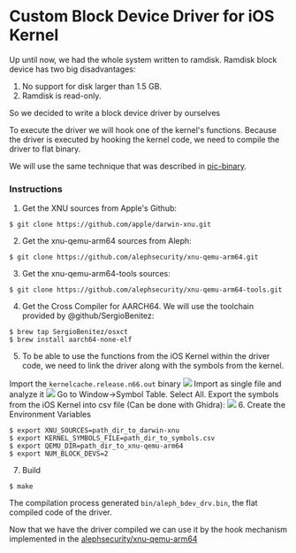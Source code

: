# Custom Block Device Driver for iOS Kernel

Up until now, we had the whole system written to ramdisk. Ramdisk block device has two big disadvantages:
1. No support for disk larger than 1.5 GB.
2. Ramdisk is read-only.

So we decided to write a block device driver by ourselves

To execute the driver we will hook one of the kernel's functions. Because the driver is executed by hooking the kernel code, we need to compile the driver to flat binary. 

We will use the same technique that was described in [pic-binary](https://github.com/alephsecurity/xnu-qemu-arm64-tools-private/blob/master/pic-binary/README.md).

### Instructions

1. Get the XNU sources from Apple's Github:
```
$ git clone https://github.com/apple/darwin-xnu.git 
```
2. Get the xnu-qemu-arm64 sources from Aleph:
```
$ git clone https://github.com/alephsecurity/xnu-qemu-arm64.git
```
3. Get the xnu-qemu-arm64-tools sources:
```
$ git clone https://github.com/alephsecurity/xnu-qemu-arm64-tools.git
```
4. Get the Cross Compiler for AARCH64. We will use the toolchain provided by @github/SergioBenitez:
```
$ brew tap SergioBenitez/osxct
$ brew install aarch64-none-elf
```
5. To be able to use the functions from the iOS Kernel within the driver code, we need to link the driver along with the symbols from the kernel.

Import the `kernelcache.release.n66.out` binary
![](https://user-images.githubusercontent.com/9990629/74612553-fc269380-510e-11ea-98d0-ed7cd3ce948b.png)
Import as single file and analyze it
![](https://user-images.githubusercontent.com/9990629/74612596-57588600-510f-11ea-9832-8520572cc98e.png)
Go to Window->Symbol Table. Select All. Export the symbols from the iOS Kernel into csv file (Can be done with Ghidra):
![](https://user-images.githubusercontent.com/9990629/74463818-16583b80-4e9b-11ea-99fc-1649fcc8df18.png)
6. Create the Environment Variables
```
$ export XNU_SOURCES=path_dir_to_darwin-xnu
$ export KERNEL_SYMBOLS_FILE=path_dir_to_symbols.csv
$ export QEMU_DIR=path_dir_to_xnu-qemu-arm64
$ export NUM_BLOCK_DEVS=2
```
7. Build
```
$ make
```

The compilation process generated `bin/aleph_bdev_drv.bin`, the flat compiled code of the driver.

Now that we have the driver compiled we can use it by the hook mechanism implemented in the [alephsecurity/xnu-qemu-arm64](https://github.com/alephsecurity/xnu-qemu-arm64)
